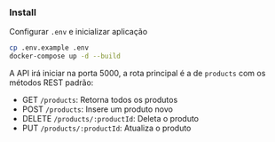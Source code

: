 ### Install

Configurar `.env` e inicializar aplicação
```sh
cp .env.example .env
docker-compose up -d --build
```

A API irá iniciar na porta 5000, a rota principal é a de `products` com os métodos REST padrão:
- GET `/products`: Retorna todos os produtos
- POST `/products`: Insere um produto novo
- DELETE `/products/:productId`: Deleta o produto
- PUT `/products/:productId`: Atualiza o produto
